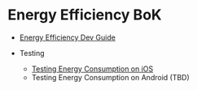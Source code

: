 # Energy Efficiency BoK

* [Energy Efficiency Dev Guide](./ENERGY_GUIDE_DEV.md)

* Testing
    * [Testing Energy Consumption on iOS](./QA_iOS.md)
    * Testing Energy Consumption on Android (TBD)
